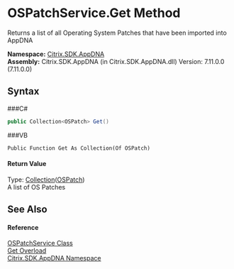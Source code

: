 # OSPatchService.Get Method 
 

Returns a list of all Operating System Patches that have been imported into AppDNA

**Namespace:**&nbsp;<a href="N_Citrix_SDK_AppDNA">Citrix.SDK.AppDNA</a><br />**Assembly:**&nbsp;Citrix.SDK.AppDNA (in Citrix.SDK.AppDNA.dll) Version: 7.11.0.0 (7.11.0.0)

## Syntax

###C#
```csharp
public Collection<OSPatch> Get()
```

###VB
```vbnet
Public Function Get As Collection(Of OSPatch)
```


#### Return Value
Type: <a href="http://msdn2.microsoft.com/en-us/library/ms132397" target="_blank">Collection</a>(<a href="T_Citrix_SDK_AppDNA_OSPatch">OSPatch</a>)<br />A list of OS Patches

## See Also


#### Reference
<a href="T_Citrix_SDK_AppDNA_OSPatchService">OSPatchService Class</a><br /><a href="Overload_Citrix_SDK_AppDNA_OSPatchService_Get">Get Overload</a><br /><a href="N_Citrix_SDK_AppDNA">Citrix.SDK.AppDNA Namespace</a><br />